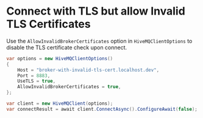 # Connect with TLS but allow Invalid TLS Certificates

Use the `AllowInvalidBrokerCertificates` option in `HiveMQClientOptions` to disable the TLS certificate check upon connect.

```csharp
var options = new HiveMQClientOptions()
{
    Host = "broker-with-invalid-tls-cert.localhost.dev",
    Port = 8883,
    UseTLS = true,
    AllowInvalidBrokerCertificates = true,
};

var client = new HiveMQClient(options);
var connectResult = await client.ConnectAsync().ConfigureAwait(false);
```
